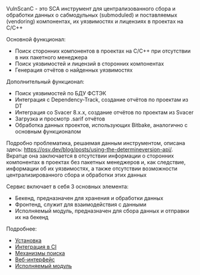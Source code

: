 VulnScanC - это SCA инструмент для централизованного сбора и обработки данных о сабмодульных (submoduled) и поставляемых (vendoring) компонентах, их уязвимостях и лицензиях в проектах на C/C++

Основной функционал:
- Поиск сторонних компонентов в проектах на C/C++ при отсутствии в них пакетного менеджера
- Поиск уязвимостей и лицензий в сторонних компонентах
- Генерация отчётов о найденных уязвимостях

Дополнительный функционал:
- Поиск уязвимостей по БДУ ФСТЭК
- Интеграция с Dependency-Track, создание отчётов по проектам из DT 
- Интеграция со Svacer 8.x.x, создание отчётов по проектам из Svacer 
- Загрузка и просмотр .sarif отчётов 
- Обработка данных проектов, использующих Bitbake, аналогично с основным функционалом

Подробно проблематика, решаемая данным инструментом, описана здесь: https://osv.dev/blog/posts/using-the-determineversion-api/. Вкратце она заключается в отсутствии информации о сторонних компонентах в проектах без пакетных менеджеров и, как следствие, информации об их уязвимостях, а также отсутствии возможности централизированного сбора и обработки этих данных

Сервис включает в себя 3 основных элемента:
- Бекенд, предназначен для хранения и обработки данных
- Фронтенд, служит для взаимодействия с данными
- Исполняемый модуль, предназначен для сбора данных и отправки их на бекенд


Подробнее:  
- [Установка](docs/installation.md)  
- [Интеграция в CI](docs/ci_integration.md)  
- [Механизмы поиска](docs/search_mechanism.md)  
- [Веб-интерфейс](docs/web_ui.md)  
- [Исполняемый модуль](docs/executable_module.md)  

